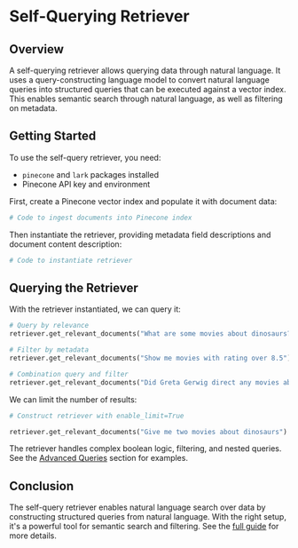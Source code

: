 

# Self-Querying Retriever

## Overview

A self-querying retriever allows querying data through natural language. It uses a query-constructing language model to convert natural language queries into structured queries that can be executed against a vector index. This enables semantic search through natural language, as well as filtering on metadata.

## Getting Started

To use the self-query retriever, you need:

- `pinecone` and `lark` packages installed
- Pinecone API key and environment 

First, create a Pinecone vector index and populate it with document data:

```python
# Code to ingest documents into Pinecone index 
```

Then instantiate the retriever, providing metadata field descriptions and document content description:

```python
# Code to instantiate retriever
``` 

## Querying the Retriever

With the retriever instantiated, we can query it:

```python
# Query by relevance  
retriever.get_relevant_documents("What are some movies about dinosaurs?")

# Filter by metadata  
retriever.get_relevant_documents("Show me movies with rating over 8.5")

# Combination query and filter
retriever.get_relevant_documents("Did Greta Gerwig direct any movies about women?")
```

We can limit the number of results:

```python 
# Construct retriever with enable_limit=True 

retriever.get_relevant_documents("Give me two movies about dinosaurs")
```

The retriever handles complex boolean logic, filtering, and nested queries. See the [Advanced Queries](https://docs.langchain.dev/self_query#advanced-queries) section for examples. 

## Conclusion 

The self-query retriever enables natural language search over data by constructing structured queries from natural language. With the right setup, it's a powerful tool for semantic search and filtering. See the [full guide](https://docs.langchain.dev/self_query) for more details.

